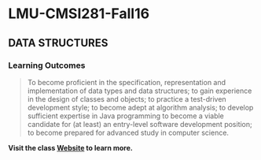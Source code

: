 # LMU-CMSI281-Fall16

## DATA STRUCTURES

### Learning Outcomes

> To become proficient in the specification, representation and implementation of data types and data structures; to gain experience in the design of classes and objects; to practice a test-driven development style; to become adept at algorithm analysis; to develop sufficient expertise in Java programming to become a viable candidate for (at least) an entry-level software development position; to become prepared for advanced study in computer science.



**Visit the class [Website](http://forns.lmu.build/classes/fall-2016/cmsi-281/cmsi-281.html) to learn more.**
